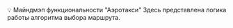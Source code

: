 💡 Майндмэп функциональности "Аэротакси"
Здесь представлена логика работы алгоритма выбора маршрута.
